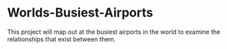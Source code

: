 # Worlds-Busiest-Airports
This project will map out at the busiest airports in the world to examine the relationships that exist between them.
